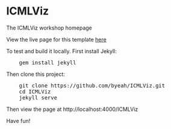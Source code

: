 # ICMLViz
The ICMLViz workshop homepage

View the live page for this template [here]

To test and build it locally. First install Jekyll:
<pre>
	gem install jekyll
</pre>
Then clone this project:
<pre>
	git clone https://github.com/byeah/ICMLViz.git
	cd ICMLViz
	jekyll serve
</pre>

Then view the page at http://localhost:4000/ICMLViz

Have fun!

[here]: https://byeah.github.io/ICMLViz/
